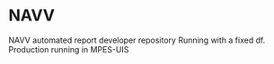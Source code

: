 # NAVV
NAVV automated report developer repository
Running with a fixed df.
Production running in MPES-UIS
